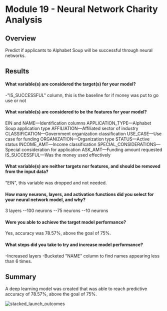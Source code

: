 # Module 19 - Neural Network Charity Analysis

## Overview 
Predict if applicants to Alphabet Soup will be successful through neural networks.  

## Results
#### What variable(s) are considered the target(s) for your model?
-"IS_SUCCESSFUL" column, this is the baseline for if money was put to go use or not

#### What variable(s) are considered to be the features for your model?
EIN and NAME—Identification columns
APPLICATION_TYPE—Alphabet Soup application type
AFFILIATION—Affiliated sector of industry
CLASSIFICATION—Government organization classification
USE_CASE—Use case for funding
ORGANIZATION—Organization type
STATUS—Active status
INCOME_AMT—Income classification
SPECIAL_CONSIDERATIONS—Special consideration for application
ASK_AMT—Funding amount requested
IS_SUCCESSFUL—Was the money used effectively

#### What variable(s) are neither targets nor features, and should be removed from the input data? 
"EIN", this variable was dropped and not needed. 

#### How many neurons, layers, and activation functions did you select for your neural network model, and why?
3 layers
--100 neurons
--75 neurons
--10 neurons


#### Were you able to achieve the target model performance?
Yes, accuracy was 78.57%, above the goal of 75%.

#### What steps did you take to try and increase model performance?
-Increased layers
-Bucketed "NAME" column to find names appearing less than 6 times.


## Summary
A deep learning model was created that was able to reach predictive accuracy of 78.57%, above the goal of 75%.

![stacked_launch_outcomes](https://github.com/charlieburd/neural_network_charity_analysis/blob/main/resources/image%20(37).pngg)
